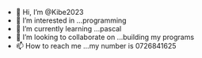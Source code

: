 - 👋 Hi, I’m @Kibe2023
- 👀 I’m interested in ...programming 
- 🌱 I’m currently learning ...pascal
- 💞️ I’m looking to collaborate on ...building my programs 
- 📫 How to reach me ...my number is 0726841625 


